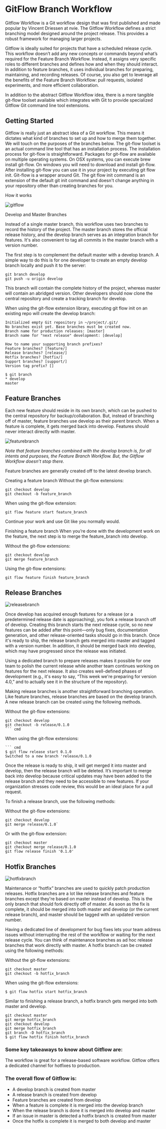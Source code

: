 # GitFlow Branch Workflow

Gitflow Workflow is a Git workflow design that was first published and made popular by Vincent Driessen at nvie. The Gitflow Workflow defines a strict branching model designed around the project release. This provides a robust framework for managing larger projects.

Gitflow is ideally suited for projects that have a scheduled release cycle. This workflow doesn’t add any new concepts or commands beyond what’s required for the Feature Branch Workflow. Instead, it assigns very specific roles to different branches and defines how and when they should interact. In addition to feature branches, it uses individual branches for preparing, maintaining, and recording releases. Of course, you also get to leverage all the benefits of the Feature Branch Workflow: pull requests, isolated experiments, and more efficient collaboration.

In addition to the abstract Gitflow Workflow idea, there is a more tangible git-flow toolset available which integrates with Git to provide specialized Gitflow Git command line tool extensions.

## Getting Started

Gitflow is really just an abstract idea of a Git workflow. This means it dictates what kind of branches to set up and how to merge them together. We will touch on the purposes of the branches below. The git-flow toolset is an actual command line tool that has an installation process. The installation process for git-flow is straightforward. Packages for git-flow are available on multiple operating systems. On OSX systems, you can execute brew install git-flow. On windows you will need to download and install git-flow. After installing git-flow you can use it in your project by executing git flow init. Git-flow is a wrapper around Git. The git flow init command is an extension of the default git init command and doesn't change anything in your repository other than creating branches for you.

How it works

![gitflow](/docs/framework/_images/gitflow-how-it-works.png) 

Develop and Master Branches

Instead of a single master branch, this workflow uses two branches to record the history of the project. The master branch stores the official release history, and the develop branch serves as an integration branch for features. It's also convenient to tag all commits in the master branch with a version number.

The first step is to complement the default master with a develop branch. A simple way to do this is for one developer to create an empty develop branch locally and push it to the server:
    
    git branch develop
    git push -u origin develop

This branch will contain the complete history of the project, whereas master will contain an abridged version. Other developers should now clone the central repository and create a tracking branch for develop.

When using the git-flow extension library, executing git flow init on an existing repo will create the develop branch:
    
    Initialized empty Git repository in ~/project/.git/
    No branches exist yet. Base branches must be created now.
    Branch name for production releases: [master]
    Branch name for "next release" development: [develop]

    How to name your supporting branch prefixes?
    Feature branches? [feature/]
    Release branches? [release/]
    Hotfix branches? [hotfix/]
    Support branches? [support/]
    Version tag prefix? []

    $ git branch
    * develop
    master

## Feature Branches

Each new feature should reside in its own branch, which can be pushed to the central repository for backup/collaboration. But, instead of branching off of master, feature branches use develop as their parent branch. When a feature is complete, it gets merged back into develop. Features should never interact directly with master.

![featurebranch](/docs/framework/_images/feature-branches.png)

*Note that feature branches combined with the develop branch is, for all intents and purposes, the Feature Branch Workflow. But, the Gitflow Workflow doesn’t stop there.*

Feature branches are generally created off to the latest develop branch.

Creating a feature branch Without the git-flow extensions:
    
    git checkout develop
    git checkout -b feature_branch

When using the git-flow extension:
    
    git flow feature start feature_branch


Continue your work and use Git like you normally would.

Finishing a feature branch When you’re done with the development work on the feature, the next step is to merge the feature_branch into develop.

Without the git-flow extensions:
    
    git checkout develop
    git merge feature_branch

Using the git-flow extensions:
    
    git flow feature finish feature_branch


## Release Branches

![releasebranch](/docs/framework/_images/release-branches.png)

Once develop has acquired enough features for a release (or a predetermined release date is approaching), you fork a release branch off of develop. Creating this branch starts the next release cycle, so no new features can be added after this point—only bug fixes, documentation generation, and other release-oriented tasks should go in this branch. Once it's ready to ship, the release branch gets merged into master and tagged with a version number. In addition, it should be merged back into develop, which may have progressed since the release was initiated.

Using a dedicated branch to prepare releases makes it possible for one team to polish the current release while another team continues working on features for the next release. It also creates well-defined phases of development (e.g., it's easy to say, “This week we're preparing for version 4.0,” and to actually see it in the structure of the repository).

Making release branches is another straightforward branching operation. Like feature branches, release branches are based on the develop branch. A new release branch can be created using the following methods.

Without the git-flow extensions:
    
    git checkout develop
    git checkout -b release/0.1.0
    ``` cmd

When using the git-flow extensions:
    
    ``` cmd
    $ git flow release start 0.1.0
    Switched to a new branch 'release/0.1.0

Once the release is ready to ship, it will get merged it into master and develop, then the release branch will be deleted. It’s important to merge back into develop because critical updates may have been added to the release branch and they need to be accessible to new features. If your organization stresses code review, this would be an ideal place for a pull request.

To finish a release branch, use the following methods:

Without the git-flow extensions:
    
    git checkout develop
    git merge release/0.1.0`

Or with the git-flow extension:
    
    git checkout master
    git checkout merge release/0.1.0
    git flow release finish '0.1.0'

## Hotfix Branches

![hotfixbranch](/docs/framework/_images/hotfix-branches.png)

Maintenance or “hotfix” branches are used to quickly patch production releases. Hotfix branches are a lot like release branches and feature branches except they're based on master instead of develop. This is the only branch that should fork directly off of master. As soon as the fix is complete, it should be merged into both master and develop (or the current release branch), and master should be tagged with an updated version number.

Having a dedicated line of development for bug fixes lets your team address issues without interrupting the rest of the workflow or waiting for the next release cycle. You can think of maintenance branches as ad hoc release branches that work directly with master. A hotfix branch can be created using the following methods:

Without the git-flow extensions:
    
    git checkout master
    git checkout -b hotfix_branch

When using the git-flow extensions:
    
    $ git flow hotfix start hotfix_branch

Similar to finishing a release branch, a hotfix branch gets merged into both master and develop.
    
    git checkout master
    git merge hotfix_branch
    git checkout develop
    git merge hotfix_branch
    git branch -D hotfix_branch
    $ git flow hotfix finish hotfix_branch

### Some key takeaways to know about Gitflow are:

The workflow is great for a release-based software workflow.
Gitflow offers a dedicated channel for hotfixes to production.


### The overall flow of Gitflow is:

* A develop branch is created from master
* A release branch is created from develop
* Feature branches are created from develop
* When a feature is complete it is merged into the develop branch
* When the release branch is done it is merged into develop and master
* If an issue in master is detected a hotfix branch is created from master
* Once the hotfix is complete it is merged to both develop and master